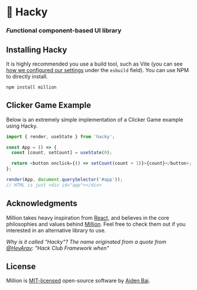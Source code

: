 # 🔧 Hacky

### *Fun*ctional component-based UI library

## Installing Hacky

It is highly recommended you use a build tool, such as Vite (you can see [how we configured our settings](https://github.com/aidenybai/hacky/blob/master/vite.config.js) under the `esbuild` field). You can use NPM to directly install.

```
npm install million
```

## Clicker Game Example

Below is an extremely simple implementation of a Clicker Game example using Hacky.

```ts
import { render, useState } from 'hacky';

const App = () => {
  const [count, setCount] = useState(0);

  return <button onclick={() => setCount(count + 1)}>{count}</button>;
};

render(App, document.querySelector('#app'));
// HTML is just <div id="app"></div>
```

## Acknowledgments

Million takes heavy inspiration from [React](https://reactjs.org), and believes in the core philosophies and values behind [Million](https://million.js.org). Feel free to check them out if you interested in an alternative library to use.

_Why is it called "Hacky"? The name originated from a quote from [@HeyArav](https://twitter.com/HeyArav): "Hack Club Framework when"_

## License

Million is [MIT-licensed](https://github.com/aidenybai/hacky/blob/master/LICENSE) open-source software by [Aiden Bai](https://github.com/aidenybai).
